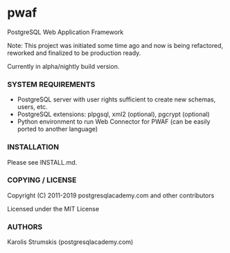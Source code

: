 pwaf
====
PostgreSQL Web Application Framework

Note: This project was initiated some time ago and now is being refactored, reworked and finalized to be production ready.

Currently in alpha/nightly build version.

### SYSTEM REQUIREMENTS

* PostgreSQL server with user rights sufficient to create new schemas, users, etc.
* PostgreSQL extensions: plpgsql, xml2 (optional), pgcrypt (optional)
* Python environment to run Web Connector for PWAF (can be easily ported to another language)

### INSTALLATION

Please see INSTALL.md.

### COPYING / LICENSE

Copyright (C) 2011-2019 postgresqlacademy.com and other contributors

Licensed under the MIT License

<!-- ### CONTRIBUTING

If you wish to contribute, please read both the README-DEV.md and README-GIT.md file or contact listed authors. -->

### AUTHORS

Karolis Strumskis (postgresqlacademy.com)
